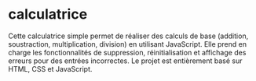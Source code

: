 # calculatrice
Cette calculatrice simple permet de réaliser des calculs de base (addition, soustraction, multiplication, division) en utilisant JavaScript. Elle prend en charge les fonctionnalités de suppression, réinitialisation et affichage des erreurs pour des entrées incorrectes. Le projet est entièrement basé sur HTML, CSS et JavaScript.
